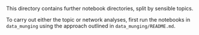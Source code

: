 This directory contains further notebook directories, split by sensible topics.

To carry out either the topic or network analyses, first run the notebooks in `data_munging` using the approach outlined in `data_munging/README.md`.
